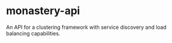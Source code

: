 # monastery-api
An API for a clustering framework with service discovery and load balancing capabilities.
